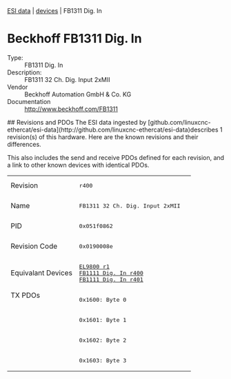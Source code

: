 <div class="nav"><a href="/esi-data">ESI data</a> | <a href="/esi-data/devices">devices</a> | FB1311 Dig. In</div>

#  Beckhoff FB1311 Dig. In

<dl>
  <dt>Type:</dt><dd>FB1311 Dig. In</dd>
  <dt>Description:</dt><dd>FB1311 32 Ch. Dig. Input 2xMII</dd>
  <dt>Vendor</dt><dd>Beckhoff Automation GmbH & Co. KG</dd>
  <dt>Documentation</dt><dd><a href="http://www.beckhoff.com/FB1311">http://www.beckhoff.com/FB1311</a></dd>
</dl>
## Revisions and PDOs
The ESI data ingested by [github.com/linuxcnc-ethercat/esi-data](http://github.com/linuxcnc-ethercat/esi-data)describes 1 revision(s) of this hardware.  Here are the known revisions and their differences.

This also includes the send and receive PDOs defined for each revision, and a link to other known devices with identical PDOs.

<table>
<tr >
<td class="first">Revision</td>
<td ><pre>r400</pre></td>
</tr>
<tr >
<td class="first">Name</td>
<td ><pre>FB1311 32 Ch. Dig. Input 2xMII</pre></td>
</tr>
<tr >
<td class="first">PID</td>
<td ><pre>0x051f0862</pre></td>
</tr>
<tr >
<td class="first">Revision Code</td>
<td ><pre>0x0190008e</pre></td>
</tr>
<tr >
<td class="first">Equivalant Devices</td>
<td ><pre><a href="EL9800">EL9800 r1</a><br/><a href="FB1111+Dig.+In">FB1111 Dig. In r400</a><br/><a href="FB1111+Dig.+In">FB1111 Dig. In r401</a></pre></td>
</tr>
<tr class="txpdo pdosection">
<td class="first" rowspan=4 valign=top>TX PDOs</td>
<td><pre>0x1600: Byte 0</pre></td>
<td></td>
</tr>
<tr class="txpdo pdosection">
<td ><pre>0x1601: Byte 1</pre></td>
</tr>
<tr class="txpdo pdosection">
<td ><pre>0x1602: Byte 2</pre></td>
</tr>
<tr class="txpdo pdosection">
<td ><pre>0x1603: Byte 3</pre></td>
</tr>
</table>
